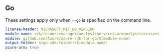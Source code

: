 ## Go

These settings apply only when `--go` is specified on the command line.

``` yaml $(go) && $(track2)
license-header: MICROSOFT_MIT_NO_VERSION
module-name: sdk/resourcemanager/analysisservices/armanalysisservices
module: github.com/Azure/azure-sdk-for-go/$(module-name)
output-folder: $(go-sdk-folder)/$(module-name)
azure-arm: true
```
